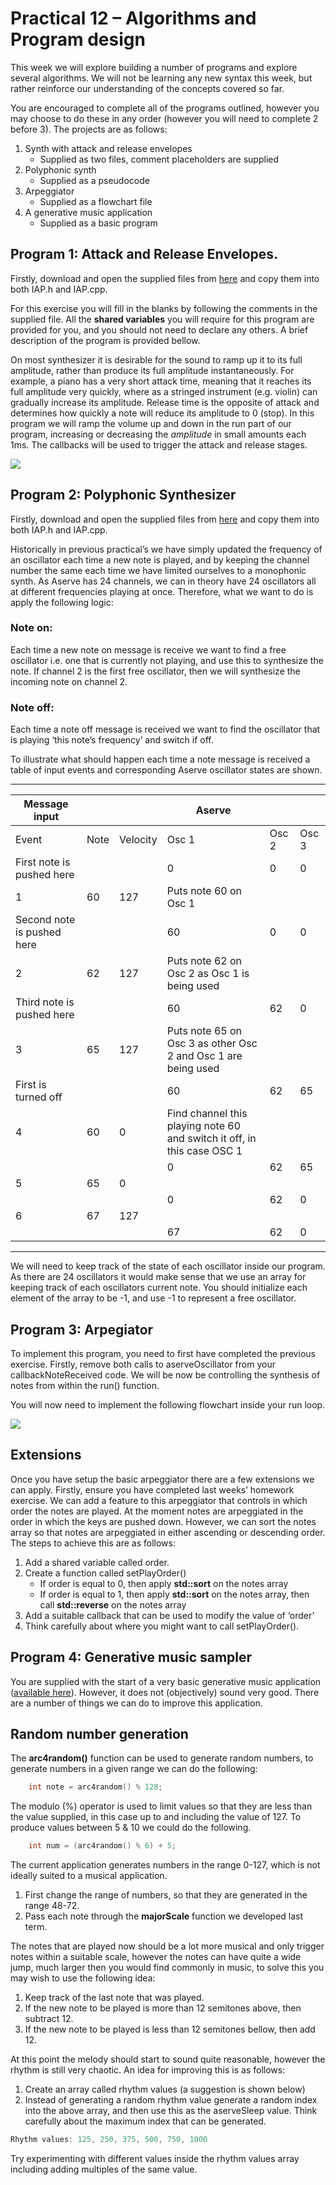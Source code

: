 # Practical 12 – Algorithms and Program design

This week we will explore building a number of programs and explore several algorithms. We will not be learning any new syntax this week, but rather reinforce our understanding of the concepts covered so far.

You are encouraged to complete all of the programs outlined, however you may choose to do these in any order (however you will need to complete 2 before 3).
The projects are as follows:

1.	Synth with attack and release envelopes
    - Supplied as two files, comment placeholders are supplied
2.	Polyphonic synth
    - Supplied as a pseudocode 
3.	Arpeggiator
    - Supplied as a flowchart file
4.	A generative music application
    - Supplied as a basic program
    
## Program 1: Attack and Release Envelopes.

Firstly, download and open the supplied files from <a href="https://github.com/Sjhunt93/IAP-2018-2019/tree/master/Code%20Exercises/Tutorial%2012/AR%20Synth">here</a> and copy them into both IAP.h and IAP.cpp.

For this exercise you will fill in the blanks by following the comments in the supplied file. All the **shared variables** you will require for this program are provided for you, and you should not need to declare any others. A brief description of the program is provided bellow.

On most synthesizer it is desirable for the sound to ramp up it to its full amplitude, rather than produce its full amplitude instantaneously.  For example, a piano has a very short attack time, meaning that it reaches its full amplitude very quickly, where as a stringed instrument (e.g. violin) can gradually increase its amplitude. Release time is the opposite of attack and determines how quickly a note will reduce its amplitude to 0 (stop). In this program we will ramp the volume up and down in the run part of our program, increasing or decreasing the *amplitude* in small amounts each 1ms. The callbacks will be used to trigger the attack and release stages. 

<img src="https://github.com/Sjhunt93/IAP-2018-2019/blob/master/Tutorials/images/asdr.png" />

## Program 2: Polyphonic Synthesizer

Firstly, download and open the supplied files from <a href="https://github.com/Sjhunt93/IAP-2018-2019/tree/master/Code%20Exercises/Tutorial%2012/Polyphonic%20Synth">here</a> and copy them into both IAP.h and IAP.cpp.

Historically in previous practical’s we have simply updated the frequency of an oscillator each time a new note is played, and by keeping the channel number the same each time we have limited ourselves to a monophonic synth. As Aserve has 24 channels, we can in theory have 24 oscillators all at different frequencies playing at once. Therefore, what we want to do is apply the following logic:

### Note on:
Each time a new note on message is receive we want to find a free oscillator i.e. one that is currently not playing, and use this to synthesize the note. If channel 2 is the first free oscillator, then we will synthesize the incoming note on channel 2.

### Note off:
Each time a note off message is received we want to find the oscillator that is playing ‘this note’s frequency’ and switch if off.

To illustrate what should happen each time a note message is received a table of input events and corresponding Aserve oscillator states are shown.

<hr>

| ﻿Message input              |      |          | Aserve                                                                  |       |       |
|----------------------------|------|----------|-------------------------------------------------------------------------|-------|-------|
| Event                      | Note | Velocity | Osc 1                                                                   | Osc 2 | Osc 3 |
| First note is pushed here  |      |          | 0                                                                       | 0     | 0     |
| 1                          | 60   | 127      | Puts note 60 on Osc 1                                                   |       |       |
| Second note is pushed here |      |          | 60                                                                      | 0     | 0     |
| 2                          | 62   | 127      | Puts note 62 on Osc 2 as Osc 1 is being used                            |       |       |
| Third note is pushed here  |      |          | 60                                                                      | 62    | 0     |
| 3                          | 65   | 127      | Puts note 65 on Osc 3 as other Osc 2 and Osc 1 are being used           |       |       |
| First is turned off        |      |          | 60                                                                      | 62    | 65    |
| 4                          | 60   | 0        | Find channel this playing note 60 and switch it off, in this case OSC 1 |       |       |
|                            |      |          | 0                                                                       | 62    | 65    |
| 5                          | 65   | 0        |                                                                         |       |       |
|                            |      |          | 0                                                                       | 62    | 0     |
| 6                          | 67   | 127      |                                                                         |       |       |
|                            |      |          | 67                                                                      | 62    | 0     |

<hr>

We will need to keep track of the state of each oscillator inside our program. As there are 24 oscillators it would make sense that we use an array for keeping track of each oscillators current note. You should initialize each element of the array to be -1, and use -1 to represent a free oscillator. 

## Program 3: Arpegiator

To implement this program, you need to first have completed the previous exercise. Firstly, remove both calls to aserveOscillator from your callbackNoteReceived code. We will be now be controlling the synthesis of notes from within the run() function.

You will now need to implement the following flowchart inside your run loop.

<img src="https://github.com/Sjhunt93/IAP-2018-2019/blob/master/Tutorials/images/flowchart.png" />


## Extensions

Once you have setup the basic arpeggiator there are a few extensions we can apply. Firstly, ensure you have completed last weeks’ homework exercise. We can add a feature to this arpeggiator that controls in which order the notes are played. At the moment notes are arpeggiated in the order in which the keys are pushed down. However, we can sort the notes array so that notes are arpeggiated in either ascending or descending order. The steps to achieve this are as follows:

1.	Add a shared variable called order.
2.	Create a function called setPlayOrder()
    - If order is equal to 0, then apply **std::sort** on the notes array
    - If order is equal to 1, then apply **std::sort** on the notes array, then call **std::reverse** on the notes array
3.	Add a suitable callback that can be used to modify the value of ‘order’
4.	Think carefully about where you might want to call setPlayOrder().


## Program 4: Generative music sampler

You are supplied with the start of a very basic generative music application (<a href="https://github.com/Sjhunt93/IAP-2018-2019/tree/master/Code%20Exercises/Tutorial%2012/Generative%20Music%20Application">available here</a>). However, it does not (objectively) sound very good. There are a number of things we can do to improve this application.



## Random number generation

The **arc4random()** function can be used to generate random numbers, to generate numbers in a given range we can do the following:

```cpp
    int note = arc4random() % 128;
```

The modulo (%) operator is used to limit values so that they are less than the value supplied, in this case up to and including the value of 127. To produce values between 5 & 10 we could do the following.

```cpp
    int num = (arc4random() % 6) + 5;
```

The current application generates numbers in the range 0-127, which is not ideally suited to a musical application.

1.	First change the range of numbers, so that they are generated in the range 48-72.
2.	Pass each note through the **majorScale** function we developed last term.

The notes that are played now should be a lot more musical and only trigger notes within a suitable scale, however the notes can have quite a wide jump, much larger then you would find commonly in music, to solve this you may wish to use the following idea:

1.	Keep track of the last note that was played. 
2.	If the new note to be played is more than 12 semitones above, then subtract 12. 
3.	If the new note to be played is less than 12 semitones bellow, then add 12.

At this point the melody should start to sound quite reasonable, however the rhythm is still very chaotic. An idea for improving this is as follows:

1.	Create an array called rhythm values (a suggestion is shown below)
2.	Instead of generating a random rhythm value generate a random index into the above array, and then use this as the aserveSleep value. Think carefully about the maximum index that can be generated.

```cpp
Rhythm values: 125, 250, 375, 500, 750, 1000
```

Try experimenting with different values inside the rhythm values array including adding multiples of the same value.




